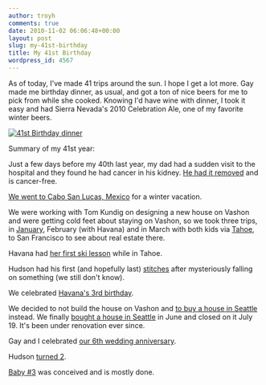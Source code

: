 ```yaml
---
author: troyh
comments: true
date: 2010-11-02 06:06:48+00:00
layout: post
slug: my-41st-birthday
title: My 41st Birthday
wordpress_id: 4567
---
```


As of today, I've made 41 trips around the sun. I hope I get a lot more. Gay made me birthday dinner, as usual, and got a ton of nice beers for me to pick from while she cooked. Knowing I'd have wine with dinner, I took it easy and had Sierra Nevada's 2010 Celebration Ale, one of my favorite winter beers.

[![41st Birthday dinner](http://farm5.static.flickr.com/4126/5140775292_a5f3b97bd4.jpg)](http://www.flickr.com/photos/troyh/5140775292/)

Summary of my 41st year:

<!-- more -->

Just a few days before my 40th last year, my dad had a sudden visit to the hospital and they found he had cancer in his kidney. [He had it removed](http://troyandgay.com/blog/2009/11/22/my-dad-is-cancer-free/) and is cancer-free.

[We went to Cabo San Lucas, Mexico](http://troyandgay.com/blog/2009/12/06/seattle-to-cabo/) for a winter vacation.

We were working with Tom Kundig on designing a new house on Vashon and were getting cold feet about staying on Vashon, so we took three trips, in [January](http://troyandgay.com/blog/2010/01/15/san-francisco-2/), February (with Havana) and in March with both kids via [Tahoe](http://troyandgay.com/blog/2010/03/21/tahoe/), to San Francisco to see about real estate there.

Havana had [her first ski lesson](http://troyandgay.com/blog/2010/03/25/havanas-first-ski-lesson/) while in Tahoe.

Hudson had his first (and hopefully last) [stitches](http://troyandgay.com/blog/2010/03/11/hudsons-first-stitches/) after mysteriously falling on something (we still don't know).

We celebrated [Havana's 3rd birthday](http://troyandgay.com/blog/2010/04/30/happy-birthday-havana-3/).

We decided to not build the house on Vashon and [to buy a house in Seattle](http://troyandgay.com/blog/2010/06/01/moving-back-to-seattle/) instead. We finally [bought a house in Seattle](http://troyandgay.com/blog/2010/06/16/bought-a-house-in-seattle/) in June and closed on it July 19. It's been under renovation ever since.

Gay and I celebrated [our 6th wedding anniversary](http://troyandgay.com/blog/2010/07/31/6th-wedding-anniversary/).

Hudson [turned 2](http://troyandgay.com/blog/2010/08/25/happy-birthday-hudson-2/).

[Baby #3](http://troyandgay.com/blog/2010/08/04/baby-3-20-week-ultrasound/) was conceived and is mostly done.
